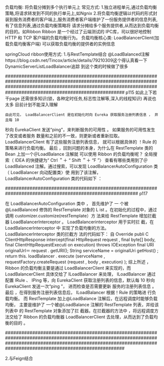 负载均衡: 将负载分摊到多个执行单元上
	常见方式: 1.独立进程单元,通过负载均衡策略,将请求转发到不同的执行单元上,如Ngnix
			  2.将负载均衡逻辑以代码的形式封装到服务消费者的客户端上,服务消费者客户端维护了一份服务提供者的信息列表,有了信息列表,通过负载均衡策略将
			  请求分摊给多个服务提供者,从而达到负载均衡的目的。如Ribbon
			Ribbon 是一个经过了云端测试的 IPC库，司以很好地控制 HTTP 和 TCP 客户端的负载均衡行为。
负载均衡核心类: LoadBalancerClient(加载负载均衡客户端) 可以获取负载均衡的提供者的实例信息

springCloud ribbon使用方式:
1.与RestTemplate结合
	@LoadBalanced注解https://blog.csdn.net/Tincox/article/details/79210309这个得认真看一下
	DynamicServerListLoadBalancer追踪 到这个类的时候做了很多
	
####################################################################################################################################################################################################################
	p115 如此上下若干page 还需很多知识(锁，各种定时任务,标志性注解等,深入的线程知识) 再说也太多 目前计划不能深入理解
	
	由此可见， LoadBalancerClient 是在初始化时向 Eureka 获取服务注册列表信息 ， 井且每 10
秒向 EurekaClient 发送“ping”，来判断服务的可用性 。 如果服务的可用性发生了改变或者服务
数量和之前的不一致，则更新或者重新拉取。 LoadBalancerClient 有了这些服务注册列表信息，
就可以根据具体的 ！Rule 的策略来进行负载均衡。
最后 ，回到问题的本身，为什么在 RestTemplate 类的 Bean 上加一个＠LoadBalance 注解就
可以使用 Ribbon 的负载均衡呢？
	全局搜索（ IDEA 的快捷键为“ Ctrl ＂＋ “ Shift ＂＋ “F ”〉 查看有哪些类用到了＠LoadBalanced
注解。通过搜索，可以发现 LoadBalancerAutoConfiguration 类（ LoadBalancer 向动配置类〉使
用到了该注解， LoadBalancerAutoConfiguration 类的代码如下 ：

#########################################################################################################
p117

在 LoadBalancerAutoConfiguration 类中 ， 首先维护了 一 个被@LoadBalanced 修饰的
RestTemplate 对象的 L ist 。在初始化的过程中，通过调用 customizer.customize(restTemplate）方
法来给 RestTemplate 增加拦截器 LoadBalancerlnterceptor 。 LoadBalancerinterceptor 用于实时拦
截，在 LoadBalancerlnterceptor 中 实现了负载均衡的方法。 LoadBalancerlnterceptor 类的拦截方
法的代码如下：
自 Override
publi C ClientHttpResponse intercept(final HttpRequest request , final byte[] body,
	final ClientHttpRequestExecuti on execution) throws IOException
	final URI originalUrl＝ request . getURI();
	String serviceName = originalUri getHost() ;
	return this. loadBalancer . execute (servceName , requestFactory.createRequest (request ,
	body , execution) );
综上所述 ， Ribbon 的负载均衡主要是通过 LoadBalancerClient 来实现的，而 LoadBalancerClient 具体交给了 ILoadBalancer 来处理， ILoadBalancer 通过配置 IRule 、 IPing 等，向 EurekaClient
获取注册列表的信息，默认每 10 秒向 EurekaClient 发送一次“ping ”， 进而检查是否需要更新
服务的注册列表信息 。最后 ，在得到服务注册列表信息后， ILoadBalancer 根据！Rule 的策略进
行负载均衡。
而 RestTemplate 加上@LoadBalance 注解后，在远程调度时能够负载均衡， 主要是维护了
一个被@LoadBalance 注解的 RestTemplate 列表，并给该列表中 的 RestTemplate 对象添加了拦
截器。在拦截器的方法中 ，将远程调度方法交给了 Ribbon 的负载均衡器 LoadBalancerClient
去处理，从而达到了负载均衡的目的 。

####################################################################################################################################################################################################################

2.与Feign结合
